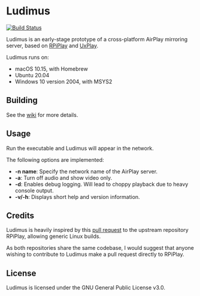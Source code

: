 # Ludimus

[![Build Status](https://travis-ci.org/wegank/ludimus.svg?branch=master)](https://travis-ci.org/wegank/ludimus)

Ludimus is an early-stage prototype of a cross-platform AirPlay mirroring server, based on [RPiPlay](https://github.com/FD-/RPiPlay) and [UxPlay](https://github.com/antimof/UxPlay).

Ludimus runs on:

- macOS 10.15, with Homebrew
- Ubuntu 20.04
- Windows 10 version 2004, with MSYS2

## Building

See the [wiki](https://github.com/wegank/ludimus/wiki) for more details.

## Usage

Run the executable and Ludimus will appear in the network.

The following options are implemented:

- **-n name**: Specify the network name of the AirPlay server.
- **-a**: Turn off audio and show video only.
- **-d**: Enables debug logging. Will lead to choppy playback due to heavy console output.
- **-v/-h**: Displays short help and version information.

## Credits

Ludimus is heavily inspired by this [pull request](https://github.com/FD-/RPiPlay/pull/146) to the upstream repository RPiPlay, allowing generic Linux builds.

As both repositories share the same codebase, I would suggest that anyone wishing to contribute to Ludimus make a pull request directly to RPiPlay.

## License

Ludimus is licensed under the GNU General Public License v3.0.
